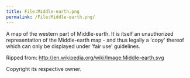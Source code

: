 ```yaml
---
title: File:Middle-earth.png
permalink: /File:Middle-earth.png/
---
```


A map of the western part of Middle-earth. It is itself an unauthorized
representation of the Middle-earth map - and thus legally a 'copy'
thereof which can only be displayed under 'fair use' guidelines.

Ripped from: <http://en.wikipedia.org/wiki/Image:Middle-earth.svg>

Copyright its respective owner.